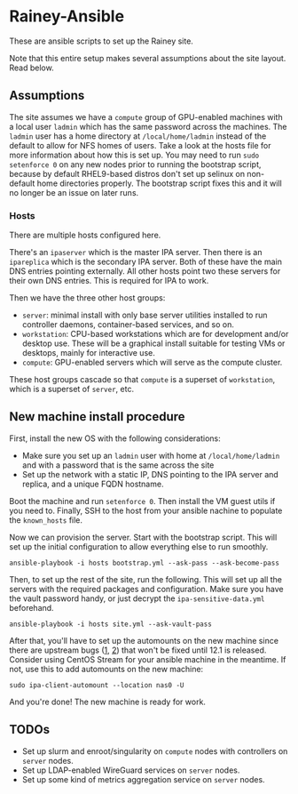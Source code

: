 # Rainey-Ansible

These are ansible scripts to set up the Rainey site.

Note that this entire setup makes several assumptions about the site layout. Read below.

## Assumptions

The site assumes we have a `compute` group of GPU-enabled machines with a local user `ladmin` which has the same password across the machines. The `ladmin` user has a home directory at `/local/home/ladmin` instead of the default to allow for NFS homes of users. Take a look at the hosts file for more information about how this is set up. You may need to run `sudo setenforce 0` on any new nodes prior to running the bootstrap script, because by default RHEL9-based distros don't set up selinux on non-default home directories properly. The bootstrap script fixes this and it will no longer be an issue on later runs.

### Hosts

There are multiple hosts configured here. 

There's an `ipaserver` which is the master IPA server. Then there is an `ipareplica` which is the secondary IPA server. Both of these have the main DNS entries pointing externally. All other hosts point two these servers for their own DNS entries. This is required for IPA to work.

Then we have the three other host groups:
- `server`: minimal install with only base server utilities installed to run controller daemons, container-based services, and so on.
- `workstation`: CPU-based workstations which are for development and/or desktop use. These will be a graphical install suitable for testing VMs or desktops, mainly for interactive use.
- `compute`: GPU-enabled servers which will serve as the compute cluster.

These host groups cascade so that `compute` is a superset of `workstation`, which is a superset of `server`, etc.


## New machine install procedure

First, install the new OS with the following considerations:
- Make sure you set up an `ladmin` user with home at `/local/home/ladmin` and with a password that is the same across the site
- Set up the network with a static IP, DNS pointing to the IPA server and replica, and a unique FQDN hostname.

Boot the machine and run `setenforce 0`. Then install the VM guest utils if you need to. Finally, SSH to the host from your ansible nachine to populate the `known_hosts` file.

Now we can provision the server. Start with the bootstrap script. This will set up the initial configuration to allow everything else to run smoothly.

    ansible-playbook -i hosts bootstrap.yml --ask-pass --ask-become-pass

Then, to set up the rest of the site, run the following. This will set up all the servers with the required packages and configuration. Make sure you have the vault password handy, or just decrypt the `ipa-sensitive-data.yml` beforehand.

    ansible-playbook -i hosts site.yml --ask-vault-pass

After that, you'll have to set up the automounts on the new machine since there are upstream bugs ([1](https://github.com/freeipa/ansible-freeipa/issues/1166), [2](https://github.com/freeipa/ansible-freeipa/issues/151)) that won't be fixed until 12.1 is released. Consider using CentOS Stream for your ansible machine in the meantime. If not, use this to add automounts on the new machine:

    sudo ipa-client-automount --location nas0 -U

And you're done! The new machine is ready for work.

## TODOs
- Set up slurm and enroot/singularity on `compute` nodes with controllers on `server` nodes.
- Set up LDAP-enabled WireGuard services on `server` nodes.
- Set up some kind of metrics aggregation service on `server` nodes.
